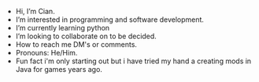 - Hi, I’m Cian.
- I’m interested in programming and software development.
- I’m currently learning python
- I’m looking to collaborate on to be decided.
- How to reach me DM's or comments.
- Pronouns: He/Him.
- Fun fact i'm only starting out but i have tried my hand a creating mods in Java for games years ago.
